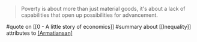 > Poverty is about more than just material goods, it's about a lack of capabilities that open up possibilities for advancement.

#quote on [[0 - A little story of economics]] #summary about [[Inequality]] attributes to [[Armatiansan]](?)
